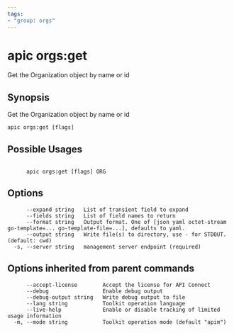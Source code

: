 ```yaml
---
tags:
- "group: orgs"
---
```

# apic orgs:get

Get the Organization object by name or id

## Synopsis

Get the Organization object by name or id

```
apic orgs:get [flags]
```

## Possible Usages

```

      apic orgs:get [flags] ORG

```

## Options

```
      --expand string   List of transient field to expand
      --fields string   List of field names to return
      --format string   Output format. One of [json yaml octet-stream go-template=... go-template-file=...], defaults to yaml.
      --output string   Write file(s) to directory, use - for STDOUT. (default: cwd)
  -s, --server string   management server endpoint (required)
```

## Options inherited from parent commands

```
      --accept-license        Accept the license for API Connect
      --debug                 Enable debug output
      --debug-output string   Write debug output to file
      --lang string           Toolkit operation language
      --live-help             Enable or disable tracking of limited usage information
  -m, --mode string           Toolkit operation mode (default "apim")
```
